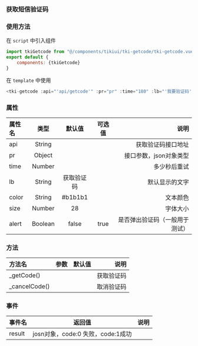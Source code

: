 ### 获取短信验证码

### 使用方法
在 `script` 中引入组件
``` javascript
import tkiGetcode from "@/components/tikiui/tki-getcode/tki-getcode.vue"
export default {
    components: {tkiGetcode}
}
```
在 `template` 中使用
``` javascript
<tki-getcode :api="'api/getcode'" :pr="pr" :time="180" :lb="'我要验证码'" :color="'#fff000'" :size="80" />
```
### 属性

|属性名|类型|默认值|可选值|说明|
|:-|:-:|:--:|:--:|-:|
|api|String| | |获取验证码接口地址|
|pr|Object| | |接口参数，json对象类型|
|time|Number| | |多少秒后重试|
|lb|String|获取验证码| |默认显示的文字|
|color|String|#b1b1b1| |文本颜色|
|size|Number|28| |字体大小|
|alert|Boolean|false|true |是否弹出验证码（一般用于测试）|

### 方法
|方法名|参数|默认值|说明|
|:-|:-:|:--:|-:|
|_getCode()| | |获取验证码|
|_cancelCode()| | |取消验证码|

### 事件
|事件名|返回值|说明|
|:-|:-:|-:|
|result|josn对象，code:0 失败，code:1成功| |